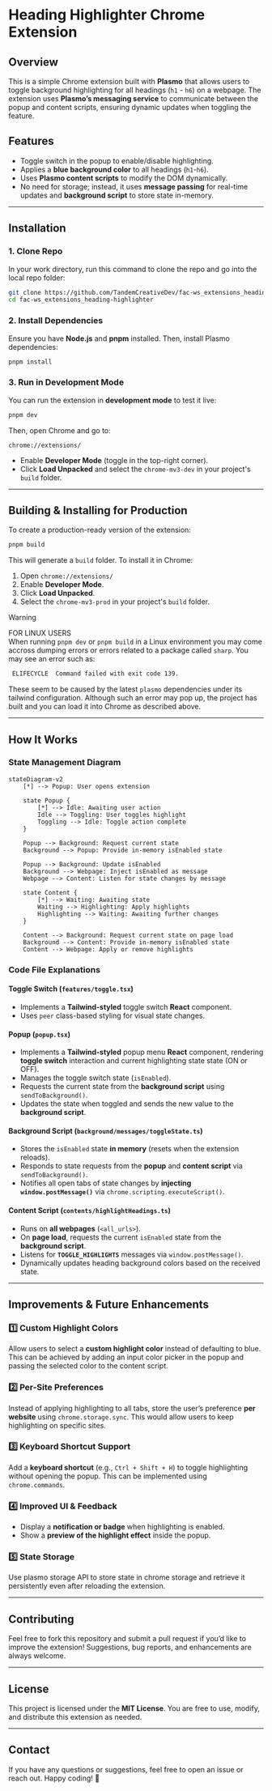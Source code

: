 # Heading Highlighter Chrome Extension

## Overview

This is a simple Chrome extension built with **Plasmo** that allows users to toggle background highlighting for all headings (`h1` - `h6`) on a webpage. The extension uses **Plasmo’s messaging service** to communicate between the popup and content scripts, ensuring dynamic updates when toggling the feature.

## Features

- Toggle switch in the popup to enable/disable highlighting.
- Applies a **blue background color** to all headings (`h1`-`h6`).
- Uses **Plasmo content scripts** to modify the DOM dynamically.
- No need for storage; instead, it uses **message passing** for real-time updates and **background script** to store state in-memory.

---

## Installation

### **1. Clone Repo**

In your work directory, run this command to clone the repo and go into the local repo folder:

```sh
git clone https://github.com/TandemCreativeDev/fac-ws_extensions_heading-highlighter.git
cd fac-ws_extensions_heading-highlighter
```

### **2. Install Dependencies**

Ensure you have **Node.js** and **pnpm** installed. Then, install Plasmo dependencies:

```sh
pnpm install
```

### **3. Run in Development Mode**

You can run the extension in **development mode** to test it live:

```sh
pnpm dev
```

Then, open Chrome and go to:

```
chrome://extensions/
```

- Enable **Developer Mode** (toggle in the top-right corner).
- Click **Load Unpacked** and select the `chrome-mv3-dev` in your project's `build` folder.

---

## Building & Installing for Production

To create a production-ready version of the extension:

```sh
pnpm build
```

This will generate a `build` folder. To install it in Chrome:

1. Open `chrome://extensions/`
2. Enable **Developer Mode**.
3. Click **Load Unpacked**.
4. Select the `chrome-mv3-prod` in your project's `build` folder.

> [!WARNING]
> FOR LINUX USERS\
> When running `pnpm dev` or `pnpm build` in a Linux environment you may come accross dumping errors or errors related to a package called `sharp`. You may see an error such as:
>
> ```sh
>  ELIFECYCLE  Command failed with exit code 139.
> ```
>
> These seem to be caused by the latest `plasmo` dependencies under its tailwind configuration. Although such an error may pop up, the project has built and you can load it into Chrome as described above.

---

## How It Works

### **State Management Diagram**

```mermaid
stateDiagram-v2
    [*] --> Popup: User opens extension

    state Popup {
        [*] --> Idle: Awaiting user action
        Idle --> Toggling: User toggles highlight
        Toggling --> Idle: Toggle action complete
    }

    Popup --> Background: Request current state
    Background --> Popup: Provide in-memory isEnabled state

    Popup --> Background: Update isEnabled
    Background --> Webpage: Inject isEnabled as message
    Webpage --> Content: Listen for state changes by message

    state Content {
        [*] --> Waiting: Awaiting state
        Waiting --> Highlighting: Apply highlights
        Highlighting --> Waiting: Awaiting further changes
    }

    Content --> Background: Request current state on page load
    Background --> Content: Provide in-memory isEnabled state
    Content --> Webpage: Apply or remove highlights
```

### **Code File Explanations**

#### **Toggle Switch (`features/toggle.tsx`)**

- Implements a **Tailwind-styled** toggle switch **React** component.
- Uses `peer` class-based styling for visual state changes.

#### **Popup (`popup.tsx`)**

- Implements a **Tailwind-styled** popup menu **React** component, rendering **toggle switch** interaction and current highlighting state state (ON or OFF).
- Manages the toggle switch state (`isEnabled`).
- Requests the current state from the **background script** using `sendToBackground()`.
- Updates the state when toggled and sends the new value to the **background script**.

#### **Background Script (`background/messages/toggleState.ts`)**

- Stores the `isEnabled` state **in memory** (resets when the extension reloads).
- Responds to state requests from the **popup** and **content script** via `sendToBackground()`.
- Notifies all open tabs of state changes by **injecting `window.postMessage()`** via `chrome.scripting.executeScript()`.

#### **Content Script (`contents/highlightHeadings.ts`)**

- Runs on **all webpages** (`<all_urls>`).
- On **page load**, requests the current `isEnabled` state from the **background script**.
- Listens for **`TOGGLE_HIGHLIGHTS`** messages via `window.postMessage()`.
- Dynamically updates heading background colors based on the received state.

---

## Improvements & Future Enhancements

### **1️⃣ Custom Highlight Colors**

Allow users to select a **custom highlight color** instead of defaulting to blue. This can be achieved by adding an input color picker in the popup and passing the selected color to the content script.

### **2️⃣ Per-Site Preferences**

Instead of applying highlighting to all tabs, store the user’s preference **per website** using `chrome.storage.sync`. This would allow users to keep highlighting on specific sites.

### **3️⃣ Keyboard Shortcut Support**

Add a **keyboard shortcut** (e.g., `Ctrl + Shift + H`) to toggle highlighting without opening the popup. This can be implemented using `chrome.commands`.

### **4️⃣ Improved UI & Feedback**

- Display a **notification or badge** when highlighting is enabled.
- Show a **preview of the highlight effect** inside the popup.

### **5️⃣ State Storage**

Use plasmo storage API to store state in chrome storage and retrieve it persistently even after reloading the extension.

---

## Contributing

Feel free to fork this repository and submit a pull request if you’d like to improve the extension! Suggestions, bug reports, and enhancements are always welcome.

---

## License

This project is licensed under the **MIT License**. You are free to use, modify, and distribute this extension as needed.

---

## Contact

If you have any questions or suggestions, feel free to open an issue or reach out. Happy coding! 🚀
